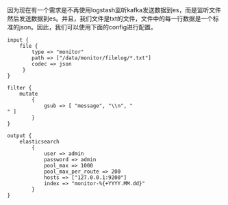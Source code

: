 因为现在有一个需求是不再使用logstash监听kafka发送数据到es，而是监听文件然后发送数据到es。并且，我们文件是txt的文件，文件中的每一行数据是一个标准的json。因此，我们可以使用下面的config进行配置。

```
input {
    file {
        type => "monitor"
        path => ["/data/monitor/filelog/*.txt"]
        codec => json
     }
}

filter {
    mutate
        {
            gsub => [ "message", "\\n", "
" ]
        }
}

output {
    elasticsearch
        {
            user => admin
            password => admin
            pool_max => 1000
            pool_max_per_route => 200
            hosts => ["127.0.0.1:9200"]
            index => "monitor-%{+YYYY.MM.dd}"
        }
}
```
